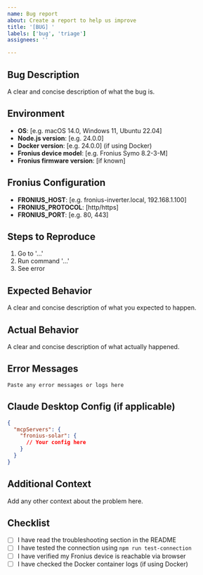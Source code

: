 ```yaml
---
name: Bug report
about: Create a report to help us improve
title: '[BUG] '
labels: ['bug', 'triage']
assignees: ''

---
```


## Bug Description
A clear and concise description of what the bug is.

## Environment
- **OS**: [e.g. macOS 14.0, Windows 11, Ubuntu 22.04]
- **Node.js version**: [e.g. 24.0.0]
- **Docker version**: [e.g. 24.0.0] (if using Docker)
- **Fronius device model**: [e.g. Fronius Symo 8.2-3-M]
- **Fronius firmware version**: [if known]

## Fronius Configuration
- **FRONIUS_HOST**: [e.g. fronius-inverter.local, 192.168.1.100]
- **FRONIUS_PROTOCOL**: [http/https]
- **FRONIUS_PORT**: [e.g. 80, 443]

## Steps to Reproduce
1. Go to '...'
2. Run command '...'
3. See error

## Expected Behavior
A clear and concise description of what you expected to happen.

## Actual Behavior
A clear and concise description of what actually happened.

## Error Messages
```
Paste any error messages or logs here
```

## Claude Desktop Config (if applicable)
```json
{
  "mcpServers": {
    "fronius-solar": {
      // Your config here
    }
  }
}
```

## Additional Context
Add any other context about the problem here.

## Checklist
- [ ] I have read the troubleshooting section in the README
- [ ] I have tested the connection using `npm run test-connection`
- [ ] I have verified my Fronius device is reachable via browser
- [ ] I have checked the Docker container logs (if using Docker)